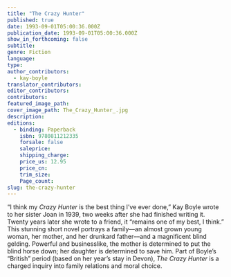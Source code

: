 ```yaml
---
title: "The Crazy Hunter"
published: true
date: 1993-09-01T05:00:36.000Z
publication_date: 1993-09-01T05:00:36.000Z
show_in_forthcoming: false
subtitle:
genre: Fiction
language:
type:
author_contributors:
  - kay-boyle
translator_contributors:
editor_contributors:
contributors:
featured_image_path:
cover_image_path: The_Crazy_Hunter_.jpg
description:
editions:
  - binding: Paperback
    isbn: 9780811212335
    forsale: false
    saleprice:
    shipping_charge:
    price_us: 12.95
    price_cn:
    trim_size:
    Page_count:
slug: the-crazy-hunter
---
```


“I think my _Crazy Hunter_ is the best thing I’ve ever done,” Kay Boyle wrote to her sister Joan in 1939, two weeks after she had finished writing it. Twenty years later she wrote to a friend, it “remains one of my best, I think.” This stunning short novel portrays a family––an almost grown young woman, her mother, and her drunkard father––and a magnificent blind gelding. Powerful and businesslike, the mother is determined to put the blind horse down; her daughter is determined to save him. Part of Boyle’s “British” period (based on her year’s stay in Devon), _The Crazy Hunter_ is a charged inquiry into family relations and moral choice.

